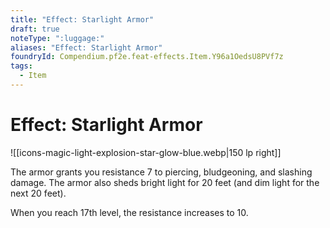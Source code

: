 ```yaml
---
title: "Effect: Starlight Armor"
draft: true
noteType: ":luggage:"
aliases: "Effect: Starlight Armor"
foundryId: Compendium.pf2e.feat-effects.Item.Y96a1OedsU8PVf7z
tags:
  - Item
---
```


# Effect: Starlight Armor
![[icons-magic-light-explosion-star-glow-blue.webp|150 lp right]]

The armor grants you resistance 7 to piercing, bludgeoning, and slashing damage. The armor also sheds bright light for 20 feet (and dim light for the next 20 feet).

When you reach 17th level, the resistance increases to 10.
